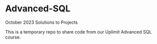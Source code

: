 # Advanced-SQL
October 2023 Solutions to Projects

This is a temporary repo to share code from our Uplimit Advanced SQL course.
